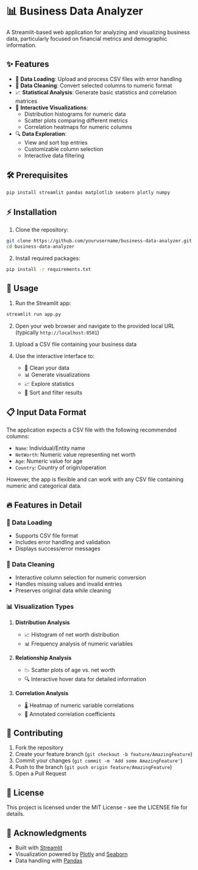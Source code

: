 # 📊 Business Data Analyzer

A Streamlit-based web application for analyzing and visualizing business data, particularly focused on financial metrics and demographic information.

## ✨ Features

- 📁 **Data Loading**: Upload and process CSV files with error handling
- 🧹 **Data Cleaning**: Convert selected columns to numeric format
- 📈 **Statistical Analysis**: Generate basic statistics and correlation matrices
- 🎨 **Interactive Visualizations**:
  - Distribution histograms for numeric data
  - Scatter plots comparing different metrics
  - Correlation heatmaps for numeric columns
- 🔍 **Data Exploration**: 
  - View and sort top entries
  - Customizable column selection
  - Interactive data filtering

## 🛠️ Prerequisites

```bash
pip install streamlit pandas matplotlib seaborn plotly numpy
```

## ⚡ Installation

1. Clone the repository:
```bash
git clone https://github.com/yourusername/business-data-analyzer.git
cd business-data-analyzer
```

2. Install required packages:
```bash
pip install -r requirements.txt
```

## 🚀 Usage

1. Run the Streamlit app:
```bash
streamlit run app.py
```

2. Open your web browser and navigate to the provided local URL (typically `http://localhost:8501`)

3. Upload a CSV file containing your business data

4. Use the interactive interface to:
   - 🧹 Clean your data
   - 📊 Generate visualizations
   - 📈 Explore statistics
   - 🔄 Sort and filter results

## 📋 Input Data Format

The application expects a CSV file with the following recommended columns:
- `Name`: Individual/Entity name
- `NetWorth`: Numeric value representing net worth
- `Age`: Numeric value for age
- `Country`: Country of origin/operation

However, the app is flexible and can work with any CSV file containing numeric and categorical data.

## 🔥 Features in Detail

### 📁 Data Loading
- Supports CSV file format
- Includes error handling and validation
- Displays success/error messages

### 🧹 Data Cleaning
- Interactive column selection for numeric conversion
- Handles missing values and invalid entries
- Preserves original data while cleaning

### 📊 Visualization Types
1. **Distribution Analysis**
   - 📈 Histogram of net worth distribution
   - 📊 Frequency analysis of numeric variables

2. **Relationship Analysis**
   - 📉 Scatter plots of age vs. net worth
   - 🔍 Interactive hover data for detailed information

3. **Correlation Analysis**
   - 🌡️ Heatmap of numeric variable correlations
   - 📝 Annotated correlation coefficients

## 🤝 Contributing

1. Fork the repository
2. Create your feature branch (`git checkout -b feature/AmazingFeature`)
3. Commit your changes (`git commit -m 'Add some AmazingFeature'`)
4. Push to the branch (`git push origin feature/AmazingFeature`)
5. Open a Pull Request

## 📄 License

This project is licensed under the MIT License - see the LICENSE file for details.

## 💎 Acknowledgments

- Built with [Streamlit](https://streamlit.io/)
- Visualization powered by [Plotly](https://plotly.com/) and [Seaborn](https://seaborn.pydata.org/)
- Data handling with [Pandas](https://pandas.pydata.org/)
